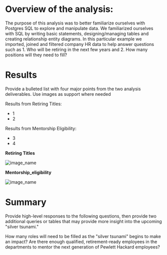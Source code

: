 # Overview of the analysis: 

The purpose of this analysis was to better familiarize ourselves with Postgres SQL to explore and manipulate data. We familiarized ourselves with SQL by writing basic statements, designing/managing tables and creating relationship entity diagrams. In this particular example we imported, joined and filtered company HR data to help answer questions such as 1. Who will be retiring in the next few years and 2. How many positions will they need to fill?

# Results

Provide a bulleted list with four major points from the two analysis deliverables. Use images as support where needed

Results from Retiring Titles:

* 1
* 2

Results from Mentorship Eligibility:

* 3
* 4

**Retiring Titles**

![image_name](https://github.com/niklasax/Pewlett-Hackard-Analysis/blob/main/Unique_titles%20summary.png)

**Mentorship_eligibility**

![image_name](https://github.com/niklasax/Pewlett-Hackard-Analysis/blob/main/Mentorship_eligibility%20summary.png)


# Summary 

Provide high-level responses to the following questions, then provide two additional queries or tables that may provide more insight into the upcoming "silver tsunami."

How many roles will need to be filled as the "silver tsunami" begins to make an impact?
Are there enough qualified, retirement-ready employees in the departments to mentor the next generation of Pewlett Hackard employees?
